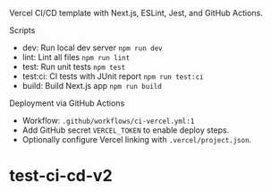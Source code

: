 Vercel CI/CD template with Next.js, ESLint, Jest, and GitHub Actions.

Scripts
- dev: Run local dev server `npm run dev`
- lint: Lint all files `npm run lint`
- test: Run unit tests `npm test`
- test:ci: CI tests with JUnit report `npm run test:ci`
- build: Build Next.js app `npm run build`

Deployment via GitHub Actions
- Workflow: `.github/workflows/ci-vercel.yml:1`
- Add GitHub secret `VERCEL_TOKEN` to enable deploy steps.
- Optionally configure Vercel linking with `.vercel/project.json`.
# test-ci-cd-v2
